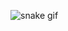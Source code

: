 ![snake gif](https://github.com/jamatov/jamatov/blob/output/github-contribution-grid-snake.svg) 

<!-- <img style='width : 100%' src="./.github/workflows/images/pngegg.png" alt="" /> -->


